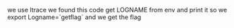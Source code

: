 we use ltrace we found this code get LOGNAME from env and print it so we export Logname=\`getflag\` and we get the flag